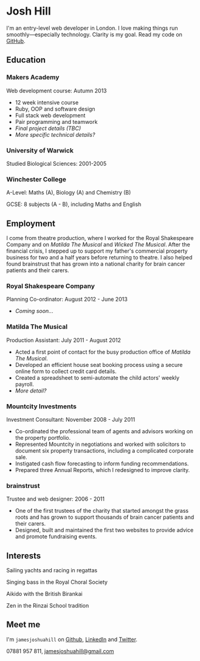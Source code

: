 Josh Hill
=========

I'm an entry-level web developer in London. I love making things run smoothly&mdash;especially technology. Clarity is my goal. Read my code on [GitHub].

Education
---------

### Makers Academy
Web development course: Autumn 2013

  - 12 week intensive course
  - Ruby, OOP and software design
  - Full stack web development
  - Pair programming and teamwork
  - _Final project details (TBC)_
  - _More specific technical details?_

### University of Warwick
Studied Biological Sciences: 2001-2005

### Winchester College
A-Level: Maths (A), Biology (A) and Chemistry (B)

GCSE: 8 subjects (A - B), including Maths and English

Employment
----------

I come from theatre production, where I worked for the Royal Shakespeare Company and on _Matilda The Musical_ and _Wicked The Musical_. After the financial crisis, I stepped up to support my father's commercial property business for two and a half years before returning to theatre. I also helped found brainstrust that has grown into a national charity for brain cancer patients and their carers.

### Royal Shakespeare Company
Planning Co-ordinator: August 2012 - June 2013
- _Coming soon..._

### Matilda The Musical
Production Assistant: July 2011 - August 2012
- Acted a first point of contact for the busy production office of _Matilda The Musical_.
- Developed an efficient house seat booking process using a secure online form to collect credit card details.
- Created a spreadsheet to semi-automate the child actors' weekly payroll.
- _More detail?_

### Mountcity Investments
Investment Consultant: November 2008 - July 2011
- Co-ordinated the professional team of agents and advisors working on the property portfolio.
- Represented Mountcity in negotiations and worked with solicitors to document six property transactions, including a complicated corporate sale.
- Instigated cash flow forecasting to inform funding recommendations.
- Prepared three Annual Reports, which I redesigned to improve clarity.

### brainstrust
Trustee and web designer: 2006 - 2011
- One of the first trustees of the charity that started amongst the grass roots and has grown to support thousands of brain cancer patients and their carers.
- Designed, built and maintained the first two websites to provide advice and promote fundraising events.

Interests
----

Sailing yachts and racing in regattas

Singing bass in the Royal Choral Society

Aikido with the British Birankai

Zen in the Rinzai School tradition

Meet me
-------
I'm `jamesjoshuahill` on [Github], [LinkedIn] and [Twitter].

07881 957 811,
[jamesjoshuahill@gmail.com](mailto:jamesjoshuahill@gmail.com)

[GitHub]: https://github.com/jamesjoshuahill
[LinkedIn]: http://linkedin.com/in/jamesjoshuahill
[Twitter]: http://twitter.com/jamesjoshuahill
[Tumblr]: http://jamesjoshuahill.tumblr.com

